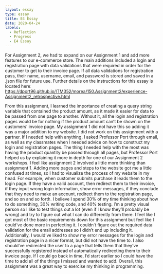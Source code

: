 ```yaml
---
layout: essay
type: essay
title: E4 Essay
date: 2020-04-24
labels:
  - Reflection
  - Progress
  - E4 Essay
---
```

For Assignment 2, we had to expand on our Assignment 1 and add more features to our e-commerce store. The main additions included a login and registration page with data validations that were required in order for the customer to get to their invoice page. If all data validations for registration pass, their name, username, email, and password is stored and saved in a .json file for future use. Further details on the instructions for this essay is located here: https://dport96.github.io/ITM352/morea/150.Assignment2/experience-Assignment2_retrospective.html

From this assignment, I learned the importance of creating a query string variable that contained the product amount, as it made it easier for data to be passed from one page to another. Without it, all the login and registration pages would be for nothing if the product amount can’t be shown on the customers’ invoice page. My assignment 1 did not have this so adding it was a major addition to my website. I did not work on this assignment with a partner. If I needed help with anything, I asked Professor Port through email, as well as my classmates when I needed advice on how to construct my login and registration pages. The thing I needed help with the most was having the product quantity be passed through all pages, but Professor Port helped us by explaining it more in depth for one of our Assignment 2 workshops. I feel like assignment 2 involved a little more thinking than assignment 1. Adding more pages and steps to the website got me a little confused at times, so I had to visualize the process of my website in my head. For example, when customer submits purchase it leads them to the login page. If they have a valid account, then redirect them to their invoice, if they input wrong login information, show error messages, if they conclude that they need to make an account, redirect them to the registration page, and so on and so forth. I believe I spend 30% of my time thinking about how to do something, 30% writing code, and 40% testing. I’m a pretty visual person so I like to test things out a lot (even if I know they’ll probably be wrong) and try to figure out what I can do differently from there. I feel like I got most of the basic requirements down for this assignment but feel like I could’ve done more in perfecting it. I couldn’t figure out the required data validation for the email addresses so I didn’t end up including it. Additionally, I would’ve liked to show my error messages for the login and registration page in a nicer format, but did not have the time to. I also should’ve redirected the user to a page that tells them that they’ve successfully registered instead of automatically redirecting them to their invoice page. If I could go back in time, I’d start earlier so I could have the time to add all of the things I missed and wanted to add. Overall, this assignment was a great way to exercise my thinking in programming.
